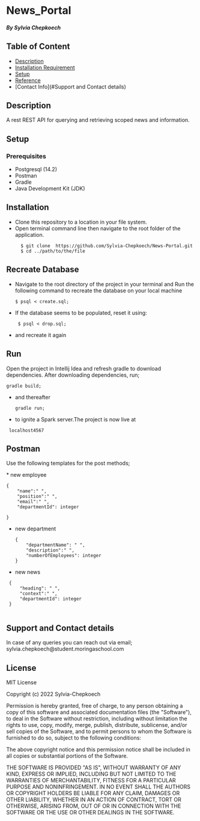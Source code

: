 # News_Portal
##### By Sylvia Chepkoech

## Table of Content
+ [Description](#description)
+ [Installation Requirement](#Installation)
+ [Setup](#Project-setup)
+ [Reference](#reference)
+ [Contact Info](#Support and Contact details)
## Description
 <p>A rest REST API for querying and retrieving scoped news and information. </p>

## Setup
### Prerequisites
* Postgresql (14.2)
* Postman
* Gradle
* Java Development Kit (JDK)

## Installation
* Clone this repository to a location in your file system.
* Open terminal command line then navigate to the root folder of the application.
  ```
    $ git clone  https://github.com/Sylvia-Chepkoech/News-Portal.git
    $ cd ../path/to/the/file
  
   ```
## Recreate Database
* Navigate to the root directory of the project in your terminal and Run the following command to recreate the database on your local machine
   ```
   $ psql < create.sql;
  ```
* If the database seems to be populated, reset it using:
  ```
   $ psql < drop.sql;
  ```
* and recreate it again

## Run
 <p> Open the project in Intellij Idea and refresh gradle to download dependencies.
After downloading dependencies, run;

   ```
   gradle build;
  ```
* and thereafter

   ```
   gradle run;
  ```
* to ignite a Spark server.The project is now live at
 ```
  localhost4567
  ```

## Postman
<p>Use the following templates for the post methods;</p>
* new employee

  ```
  {
      "name":" ",
      "position":" ",
      "email":" ",
      "departmentId": integer
      
  }
  ```
* new department
  ```
  {
      "departmentName": " ",
      "description":" ",
      "numberOfEmployees": integer
  }
  
   ```
* new news
 ```
  {
      "heading": " ",
      "context":" ",
      "departmentId": integer
  }
  
   ```
## Support and Contact details
 <p>In case of any queries you can reach out via email; sylvia.chepkoech@student.moringaschool.com</p>

## License
MIT License

Copyright (c) 2022 Sylvia-Chepkoech

Permission is hereby granted, free of charge, to any person obtaining a copy
of this software and associated documentation files (the "Software"), to deal
in the Software without restriction, including without limitation the rights
to use, copy, modify, merge, publish, distribute, sublicense, and/or sell
copies of the Software, and to permit persons to whom the Software is
furnished to do so, subject to the following conditions:

The above copyright notice and this permission notice shall be included in all
copies or substantial portions of the Software.

THE SOFTWARE IS PROVIDED "AS IS", WITHOUT WARRANTY OF ANY KIND, EXPRESS OR
IMPLIED, INCLUDING BUT NOT LIMITED TO THE WARRANTIES OF MERCHANTABILITY,
FITNESS FOR A PARTICULAR PURPOSE AND NONINFRINGEMENT. IN NO EVENT SHALL THE
AUTHORS OR COPYRIGHT HOLDERS BE LIABLE FOR ANY CLAIM, DAMAGES OR OTHER
LIABILITY, WHETHER IN AN ACTION OF CONTRACT, TORT OR OTHERWISE, ARISING FROM,
OUT OF OR IN CONNECTION WITH THE SOFTWARE OR THE USE OR OTHER DEALINGS IN THE
SOFTWARE.